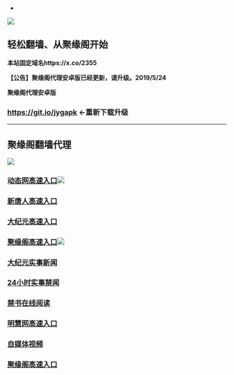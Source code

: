 * 
![](https://raw.githubusercontent.com/hao369/a/master/j.jpg)



## 轻松翻墙、从聚缘阁开始

**本站固定域名https://x.co/2355**


**【公告】聚缘阁代理安卓版已经更新，请升级。2019/5/24**

 
**聚缘阁代理安卓版**

### https://git.io/jygapk    ←重新下载升级

***



## 聚缘阁翻墙代理 

![](https://raw.githubusercontent.com/hao369/a/master/wx2.jpg)


### [动态网高速入口](https://a4qduicoha.execute-api.ap-northeast-2.amazonaws.com/215/?id=2)![](https://raw.githubusercontent.com/hao369/a/master/jygdl.gif)


### [新唐人高速入口](https://fcxwq637uk.execute-api.ap-northeast-2.amazonaws.com/51/?id=5)

### [大纪元高速入口](https://fcxwq637uk.execute-api.ap-northeast-2.amazonaws.com/51/?id=7)

### [聚缘阁高速入口](https://8foztkyrw7.execute-api.ap-northeast-2.amazonaws.com/j)![](https://raw.githubusercontent.com/hao369/a/master/jyg.gif)


### [大纪元实事新闻](https://git.io/fjmgE)

### [24小时实事禁闻](https://git.io/fj3Go)

### [禁书在线阅读](https://git.io/fjJ5Z)


### [明慧网高速入口](https://jzvagsk4rl.execute-api.ap-northeast-2.amazonaws.com/dtt)


### [自媒体视频](https://buudtuvzhl.execute-api.ap-northeast-1.amazonaws.com/bcx)

### [聚缘阁高速入口](https://4mixjyclr7.execute-api.ap-northeast-2.amazonaws.com/j)


